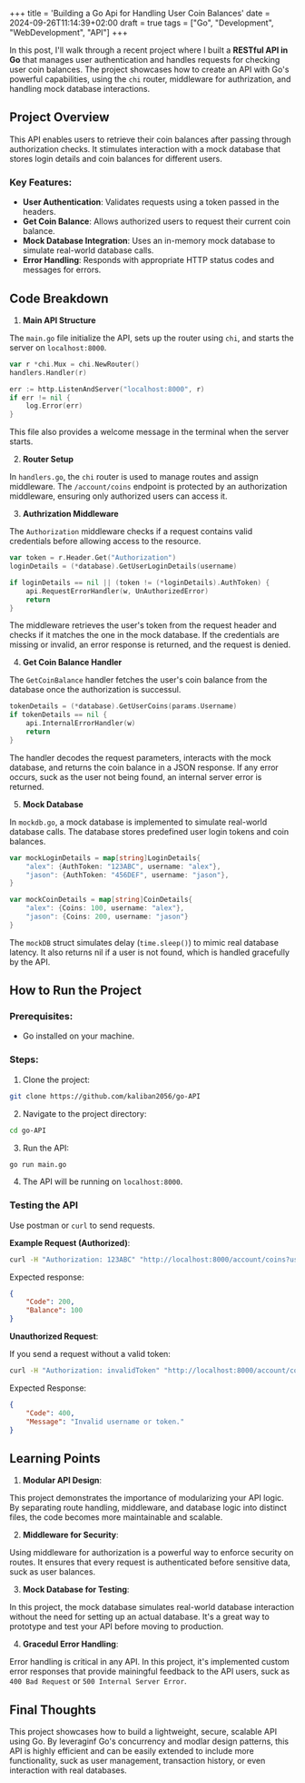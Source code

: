 +++
title = 'Building a Go Api for Handling User Coin Balances'
date = 2024-09-26T11:14:39+02:00
draft = true
tags = ["Go", "Development", "WebDevelopment", "API"]
+++

In this post, I'll walk through a recent project where I built a **RESTful API in Go** that manages user authentication and handles  requests for checking user coin balances.
The project showcases how to create an API with Go's powerful capabilities, using the `chi` router, middleware for authrization, and handling mock database interactions.

## Project Overview

This API enables users to retrieve their coin balances after passing through authorization checks. It stimulates interaction with a mock database that stores login details and coin balances for different users.

### Key Features:

- **User Authentication**: Validates requests using a token passed in the headers.
- **Get Coin Balance**: Allows authorized users to request their current coin balance.
- **Mock Database Integration**: Uses an in-memory mock database to simulate real-world database calls.
- **Error Handling**: Responds with appropriate HTTP status codes and messages for errors.

## Code Breakdown

1. **Main API Structure**

The `main.go` file initialize the API, sets up the router using `chi`, and starts the server on `localhost:8000`.

```go
var r *chi.Mux = chi.NewRouter()
handlers.Handler(r)

err := http.ListenAndServer("localhost:8000", r)
if err != nil {
	log.Error(err)
}
```

This file also provides a welcome message in the terminal when the server starts.

2. **Router Setup**

In `handlers.go`, the `chi` router is used to manage routes and assign middleware. The `/account/coins` endpoint is protected by an authorization middleware, ensuring only authorized users can access it.

3. **Authrization Middleware**

The `Authorization` middleware checks if a request contains valid credentials before allowing access to the resource.

```go
var token = r.Header.Get("Authorization")
loginDetails = (*database).GetUserLoginDetails(username)

if loginDetails == nil || (token != (*loginDetails).AuthToken) {
	api.RequestErrorHandler(w, UnAuthorizedError)
	return
}
```

The middleware retrieves the user's token from the request header and checks if it matches the one in the mock database. If the credentials are missing or invalid, an error response is returned, and the request is denied.

4. **Get Coin Balance Handler**

The `GetCoinBalance` handler fetches the user's coin balance from the database once the authorization is successul.

```go
tokenDetails = (*database).GetUserCoins(params.Username)
if tokenDetails == nil {
	api.InternalErrorHandler(w)
	return
}
```

The handler decodes the request parameters, interacts with the mock database, and returns the coin balance in a JSON response. If any error occurs, suck as the user not being found, an internal server error is returned.

5. **Mock Database**

In `mockdb.go`, a mock database is implemented to simulate real-world database calls.
The database stores predefined user login tokens and coin balances.

```go
var mockLoginDetails = map[string]LoginDetails{
	"alex": {AuthToken: "123ABC", username: "alex"},
	"jason": {AuthToken: "456DEF", username: "jason"},
}

var mockCoinDetails = map[string]CoinDetails{
	"alex": {Coins: 100, username: "alex"},
	"jason": {Coins: 200, username: "jason"}
}
```

The `mockDB` struct simulates delay (`time.sleep()`) to mimic real database latency. It also returns nil if a user is not found, which is handled gracefully by the API.

## How to Run the Project

### Prerequisites:

- Go installed on your machine.

### Steps:

1. Clone the project:

```sh
git clone https://github.com/kaliban2056/go-API
```

2. Navigate to the project directory:

```sh
cd go-API
```

3. Run the API:

```sh
go run main.go
```

4. The API will be running on `localhost:8000`.

### Testing the API

Use postman or `curl` to send requests.

**Example Request (Authorized)**:

```sh
curl -H "Authorization: 123ABC" "http://localhost:8000/account/coins?username=alex"
```

Expected response:

```json
{
    "Code": 200,
    "Balance": 100
}
```

**Unauthorized Request**:

If you send a request without a valid token:

```sh
curl -H "Authorization: invalidToken" "http://localhost:8000/account/coins?username=alex"
```

Expected Response:

```json
{
    "Code": 400,
    "Message": "Invalid username or token."
}
```

## Learning Points

1. **Modular API Design**:

This project demonstrates the importance of modularizing your API logic. By separating route handling, middleware, and database logic into distinct files, the code becomes more maintainable and scalable.

2. **Middleware for Security**:

Using middleware for authorization is a powerful way to enforce security on routes. It ensures that every request is authenticated before sensitive data, suck as user balances.

3. **Mock Database for Testing**:

In this project, the mock database simulates real-world database interaction without the need for setting up an actual database. It's a great way to prototype and test your API before moving to production.

4. **Gracedul Error Handling**:

Error handling is critical in any API. In this project, it's implemented custom error responses that provide mainingful feedback to the API users, suck as `400 Bad Request` or `500 Internal Server Error`.

## Final Thoughts

This project showcases how to build a lightweight, secure, scalable API using Go.
By leveraginf Go's concurrency and modlar design patterns, this API is highly efficient and can be easily extended to include more functionality, suck as user management, transaction history, or even interaction with real databases.

